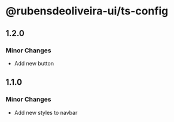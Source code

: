 # @rubensdeoliveira-ui/ts-config

## 1.2.0

### Minor Changes

- Add new button

## 1.1.0

### Minor Changes

- Add new styles to navbar
